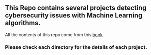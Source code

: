 ## This Repo contains several projects detecting cybersecurity issues with Machine Learning algorithms.
All the contents of this repo come from this [book](https://github.com/duoergun0729/1book).
### Please check each directory for the details of each project.

